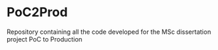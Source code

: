 # PoC2Prod
Repository containing all the code developed for the MSc dissertation project PoC to Production
